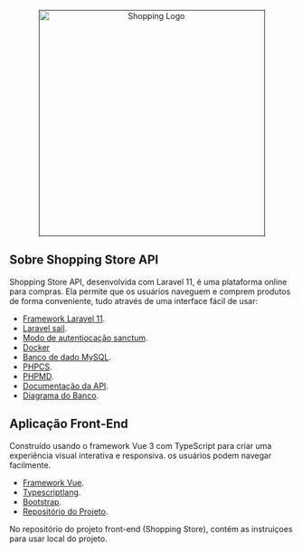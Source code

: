 <p align="center"><a href="" target="_blank"><img src="https://i.ibb.co/C8d1rdL/logo.png" width="400" alt="Shopping Logo"></a></p>

## Sobre Shopping Store API

Shopping Store API, desenvolvida com Laravel 11, é uma plataforma online para compras. Ela permite que os usuários naveguem e comprem produtos de forma conveniente, tudo através de uma interface fácil de usar:

-   [Framework Laravel 11](https://laravel.com/).
-   [Laravel sail](https://laravel.com/docs/11.x/sail).
-   [Modo de autentiocação sanctum](https://laravel.com/docs/11.x/sanctum#main-content).
-   [Docker](https://www.docker.com/get-started/)
-   [Banco de dado MySQL](https://www.mysql.com/why-mysql/white-papers/).
-   [PHPCS](https://github.com/squizlabs/PHP_CodeSniffer).
-   [PHPMD](https://phpmd.org/).
-   [Documentação da API](https://docs.google.com/document/d/1TlgugJOoUpDTdTPLc04jSrVTyFD6NmunK41SlYCcaug/edit?usp=sharing).
-   [Diagrama do Banco](https://docs.google.com/document/d/1s854rdWKVKpPKWeH1k-em-lFDw4J-ugJDURwWB74JZk/edit?usp=sharing).

## Aplicação Front-End

Construído usando o framework Vue 3 com TypeScript para criar uma experiência visual interativa e responsiva. os usuários podem navegar facilmente.

-   [Framework Vue](https://vuejs.org/).
-   [Typescriptlang](https://www.typescriptlang.org/).
-   [Bootstrap](https://getbootstrap.com/).
-   [Repositório do Projeto](https://github.com/brennomarques/shopping-store-front).

No repositório do projeto front-end (Shopping Store), contém as instruiçoes para usar local do projeto.
